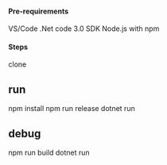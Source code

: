 #### Pre-requirements

VS/Code
.Net code 3.0 SDK
Node.js with npm

#### Steps

clone
## run
npm install
npm run release
dotnet run

## debug
npm run build
dotnet run

